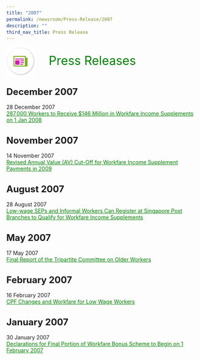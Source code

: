 ```yaml
---
title: "2007"
permalink: /newsroom/Press-Release/2007
description: ""
third_nav_title: Press Release
---
```

<html>
<img align="left"
src="/images/icons/ico_media_articles.png"
class="PressReleaseIcon">
<br>
<font align="center" color="green"
size="+3">&nbsp;&nbsp;&nbsp;&nbsp;Press Releases</font><br><br><br>

<font size="+2"><b>December 2007</b></font><br><br>
28 December 2007<br>
<a class="hyperlink" href="https://www.mom.gov.sg/newsroom/press-releases/2007/287000-workers-to-receive-146-million-in-workfare-income-supplements-on-1-jan-2008">287,000 Workers to Receive $146 Million in Workfare Income Supplements on 1 Jan 2008</a><br><br>

<font size="+2"><b>November 2007</b></font><br><br>
14 November 2007<br>
<a class="hyperlink" href="https://www.mom.gov.sg/newsroom/press-releases/2007/revised-annual-value-av-cutoff-for-workfare-income-supplement-payments-in-2009">Revised Annual Value (AV) Cut-Off for Workfare Income Supplement Payments in 2009</a><br><br>

<font size="+2"><b>August 2007</b></font><br><br>
28 August 2007<br>
<a class="hyperlink" href="https://www.mom.gov.sg/newsroom/press-releases/2007/low-wage-seps-and-informal-workers-can-register-at-singapore-post-branches-to-qualify-for-workfare-income-supplements">Low-wage SEPs and Informal Workers Can Register at Singapore Post Branches to Qualify for Workfare Income Supplements</a><br><br>

<font size="+2"><b>May 2007</b></font><br><br>
17 May 2007<br>
<a class="hyperlink" href="http://www.ssg-wsg.gov.sg/new-and-announcements/2007/17_May_2007.html">Final Report of the Tripartite Committee on Older Workers</a><br><br>

<font size="+2"><b>February 2007</b></font><br><br>
16 February 2007<br>
<a class="hyperlink" href="https://www.mom.gov.sg/newsroom/press-releases/2007/cpf-changes-and-workfare-for-low-wage-workers">CPF Changes and Workfare for Low Wage Workers</a><br><br>

<font size="+2"><b>January 2007</b></font><br><br>
30 January 2007<br>
<a class="hyperlink" href="http://www.mom.gov.sg/newsroom/press-releases/2007/declarations-for-final-portion-of-workfare-bonus-scheme-to-begin-on-1-february-2007">Declarations for Final Portion of Workfare Bonus Scheme to Begin on 1 February 2007</a>

<style>
img.PressReleaseIcon {
  height: 15%;
  width: 15%;
}
a.hyperlink {
    color:green;
  }
a.hyperlink:hover {
    color:MediumVioletRed;
  }
</style>
</html>